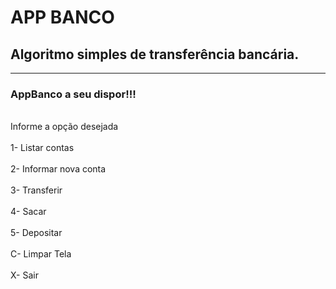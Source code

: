 # APP BANCO

## Algoritmo simples de transferência bancária.<br/>

_________________________________________________________

### AppBanco a seu dispor!!!
        
<br>Informe a opção desejada<br/>
<br>1- Listar contas<br/>
<br>2- Informar nova conta<br/>
<br>3- Transferir<br/>
<br>4- Sacar<br/>
<br>5- Depositar<br/>
<br>C- Limpar Tela<br/>
<br>X- Sair<br/>
